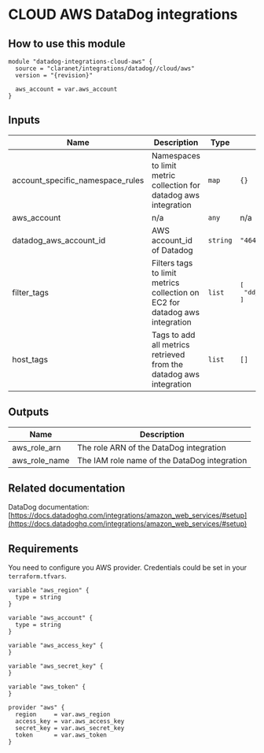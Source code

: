 # CLOUD AWS DataDog integrations

## How to use this module

```
module "datadog-integrations-cloud-aws" {
  source = "claranet/integrations/datadog//cloud/aws"
  version = "{revision}"

  aws_account = var.aws_account
}

```

## Inputs

| Name | Description | Type | Default | Required |
|------|-------------|------|---------|:-----:|
| account\_specific\_namespace\_rules | Namespaces to limit metric collection for datadog aws integration | `map` | `{}` | no |
| aws\_account | n/a | `any` | n/a | yes |
| datadog\_aws\_account\_id | AWS account\_id of Datadog | `string` | `"464622532012"` | no |
| filter\_tags | Filters tags to limit metrics collection on EC2 for datadog aws integration | `list` | <pre>[<br>  "dd_monitoring:enabled"<br>]<br></pre> | no |
| host\_tags | Tags to add all metrics retrieved from the datadog aws integration | `list` | `[]` | no |

## Outputs

| Name | Description |
|------|-------------|
| aws\_role\_arn | The role ARN of the DataDog integration |
| aws\_role\_name | The IAM role name of the DataDog integration |

## Related documentation

DataDog documentation: [https://docs.datadoghq.com/integrations/amazon_web_services/#setup](https://docs.datadoghq.com/integrations/amazon_web_services/#setup)

## Requirements

You need to configure you AWS provider.
Credentials could be set in your `terraform.tfvars`.

```
variable "aws_region" {
  type = string
}

variable "aws_account" {
  type = string
}

variable "aws_access_key" {
}

variable "aws_secret_key" {
}

variable "aws_token" {
}

provider "aws" {
  region     = var.aws_region
  access_key = var.aws_access_key
  secret_key = var.aws_secret_key
  token      = var.aws_token
}

```

